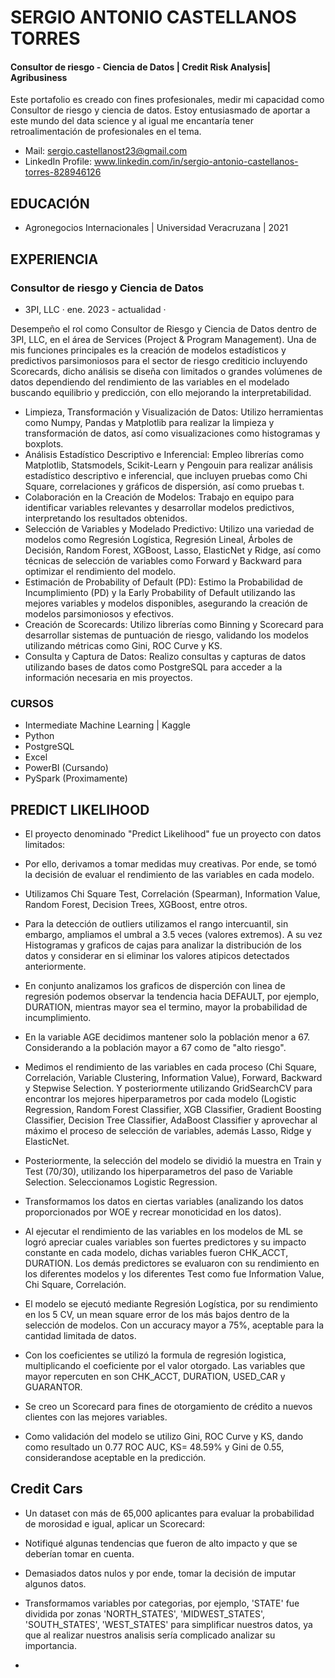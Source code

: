 # SERGIO ANTONIO CASTELLANOS TORRES
#### Consultor de riesgo - Ciencia de Datos | Credit Risk Analysis| Agribusiness

Este portafolio es creado con fines profesionales, medir mi capacidad como Consultor de riesgo y ciencia de datos. 
Estoy entusiasmado de aportar a este mundo del data science y al igual me encantaría tener retroalimentación de profesionales en el tema.

- Mail: sergio.castellanost23@gmail.com
- LinkedIn Profile: www.linkedin.com/in/sergio-antonio-castellanos-torres-828946126


## EDUCACIÓN 
- Agronegocios Internacionales | Universidad Veracruzana | 2021

## EXPERIENCIA 
 
### Consultor de riesgo y Ciencia de Datos 
- 3PI, LLC · ene. 2023 - actualidad ·

Desempeño el rol como Consultor de Riesgo y Ciencia de Datos dentro de 3PI, LLC, en el área de Services (Project & Program Management). Una de mis funciones principales es la creación de modelos estadísticos y predictivos parsimoniosos para el sector de riesgo crediticio incluyendo Scorecards, dicho análisis se diseña con limitados o grandes volúmenes de datos dependiendo del rendimiento de las variables en el modelado buscando equilibrio y predicción, con ello mejorando la interpretabilidad.

- Limpieza, Transformación y Visualización de Datos: Utilizo herramientas como Numpy, Pandas y Matplotlib para realizar la limpieza y transformación de datos, así como visualizaciones como histogramas y boxplots.
- Análisis Estadístico Descriptivo e Inferencial: Empleo librerías como Matplotlib, Statsmodels, Scikit-Learn y Pengouin para realizar análisis estadístico descriptivo e inferencial, que incluyen pruebas como Chi Square, correlaciones y gráficos de dispersión, así como pruebas t.
- Colaboración en la Creación de Modelos: Trabajo en equipo para identificar variables relevantes y desarrollar modelos predictivos, interpretando los resultados obtenidos.
- Selección de Variables y Modelado Predictivo: Utilizo una variedad de modelos como Regresión Logística, Regresión Lineal, Árboles de Decisión, Random Forest, XGBoost, Lasso, ElasticNet y Ridge, así como técnicas de selección de variables como Forward y Backward para optimizar el rendimiento del modelo.
- Estimación de Probability of Default (PD): Estimo la Probabilidad de Incumplimiento (PD) y la Early Probability of Default utilizando las mejores variables y modelos disponibles, asegurando la creación de modelos parsimoniosos y efectivos.
- Creación de Scorecards: Utilizo librerías como Binning y Scorecard para desarrollar sistemas de puntuación de riesgo, validando los modelos utilizando métricas como Gini, ROC Curve y KS.
- Consulta y Captura de Datos: Realizo consultas y capturas de datos utilizando bases de datos como PostgreSQL para acceder a la información necesaria en mis proyectos.

### CURSOS
- Intermediate Machine Learning | Kaggle
- Python
- PostgreSQL
- Excel
- PowerBI (Cursando)
- PySpark (Proximamente)


## PREDICT LIKELIHOOD

- El proyecto denominado "Predict Likelihood" fue un proyecto con datos limitados:
  
- Por ello, derivamos a tomar medidas muy creativas. Por ende, se tomó la decisión de evaluar el rendimiento de las variables en cada modelo.
- Utilizamos Chi Square Test, Correlación (Spearman), Information Value, Random Forest, Decision Trees, XGBoost, entre otros.
- Para la detección de outliers utilizamos el rango intercuantil, sin embargo, ampliamos el umbral a 3.5 veces (valores extremos). A su vez Histogramas y graficos de cajas para analizar la distribución de los datos y considerar en si eliminar los valores atipicos detectados anteriormente.
- En conjunto analizamos los graficos de disperción con linea de regresión podemos observar la tendencia hacia DEFAULT, por ejemplo, DURATION, mientras mayor sea el termino, mayor la probabilidad de incumplimiento.
- En la variable AGE decidimos mantener solo la población menor a 67. Considerando a la población mayor a 67 como de "alto riesgo".
- Medimos el rendimiento de las variables en cada proceso (Chi Square, Correlación, Variable Clustering, Information Value), Forward, Backward y Stepwise Selection. Y posteriormente utilizando GridSearchCV para encontrar los mejores hiperparametros por cada modelo (Logistic Regression, Random Forest Classifier, XGB Classifier, Gradient Boosting Classifier, Decision Tree Classifier, AdaBoost Classifier y aprovechar al máximo el proceso de selección de variables, además Lasso, Ridge y ElasticNet.
- Posteriormente, la selección del modelo se dividió la muestra en Train y Test (70/30), utilizando los hiperparametros del paso de Variable Selection. Seleccionamos Logistic Regression.
- Transformamos los datos en ciertas variables (analizando los datos proporcionados por WOE y recrear monoticidad en los datos). 
- Al ejecutar el rendimiento de las variables en los modelos de ML se logró apreciar cuales variables son fuertes predictores y su impacto constante en cada modelo, dichas variables fueron CHK_ACCT, DURATION. Los  demás predictores se evaluaron con su rendimiento en los diferentes modelos y los diferentes Test como fue Information Value,  Chi Square, Correlación.
- El modelo se ejecutó mediante Regresión Logística, por su rendimiento en los 5 CV, un mean square error de los más bajos dentro de la selección de modelos. Con un accuracy mayor a 75%, aceptable para la cantidad limitada de datos.
- Con los coeficientes se utilizó la formula de regresión logistica, multiplicando el coeficiente por el valor otorgado. Las variables que mayor repercuten en son CHK_ACCT, DURATION, USED_CAR y GUARANTOR.
- Se creo un Scorecard para fines de otorgamiento de crédito a nuevos clientes con las mejores variables.
- Como validación del modelo se utilizo Gini, ROC Curve y KS, dando como resultado un 0.77 ROC AUC, KS= 48.59% y Gini de 0.55, considerandose aceptable en la predicción.

## Credit Cars

- Un dataset con más de 65,000 aplicantes para evaluar la probabilidad de morosidad e igual, aplicar un Scorecard:
 
- Notifiqué algunas tendencias que fueron de alto impacto y que se deberían tomar en cuenta.
- Demasiados datos nulos y por ende, tomar la decisión de imputar algunos datos.
- Transformamos variables por categorias, por ejemplo, 'STATE' fue dividida por zonas 'NORTH_STATES', 'MIDWEST_STATES', 'SOUTH_STATES', 'WEST_STATES' para simplificar nuestros datos, ya que al realizar nuestros analisis sería complicado analizar su importancia.
- 
